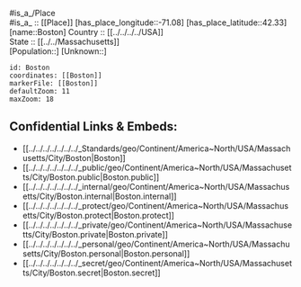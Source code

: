 ﻿---
location: [42.33,-71.08] 
mapzoom: [7,12] 
mapmarker: city 
type: City
tags:
- geo/City


SpocWebEntityId: 29291
isDeleted: false
confidential: public

---
#is_a_/Place  
#is_a_ :: [[Place]] 
[has_place_longitude::-71.08] 
[has_place_latitude::42.33] 
[name::Boston] 
Country :: [[../../../../USA]]  
State :: [[../../Massachusetts]]  
[Population::] 
[Unknown::] 


```leaflet
id: Boston
coordinates: [[Boston]] 
markerFile: [[Boston]] 
defaultZoom: 11 
maxZoom: 18
```


## Confidential Links & Embeds: 
- [[../../../../../../../_Standards/geo/Continent/America~North/USA/Massachusetts/City/Boston|Boston]] 
- [[../../../../../../../_public/geo/Continent/America~North/USA/Massachusetts/City/Boston.public|Boston.public]] 
- [[../../../../../../../_internal/geo/Continent/America~North/USA/Massachusetts/City/Boston.internal|Boston.internal]] 
- [[../../../../../../../_protect/geo/Continent/America~North/USA/Massachusetts/City/Boston.protect|Boston.protect]] 
- [[../../../../../../../_private/geo/Continent/America~North/USA/Massachusetts/City/Boston.private|Boston.private]] 
- [[../../../../../../../_personal/geo/Continent/America~North/USA/Massachusetts/City/Boston.personal|Boston.personal]] 
- [[../../../../../../../_secret/geo/Continent/America~North/USA/Massachusetts/City/Boston.secret|Boston.secret]] 
